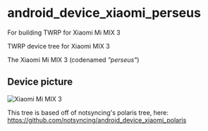 # android_device_xiaomi_perseus
For building TWRP for Xiaomi Mi MIX 3

TWRP device tree for Xiaomi MIX 3

The Xiaomi Mi MIX 3 (codenamed _"perseus"_)


## Device picture

![Xiaomi Mi MIX 3](http://www.miui.bg/community/images/IBG/mix3/1.jpg)

This tree is based off of notsyncing's polaris tree, here: https://github.com/notsyncing/android_device_xiaomi_polaris
